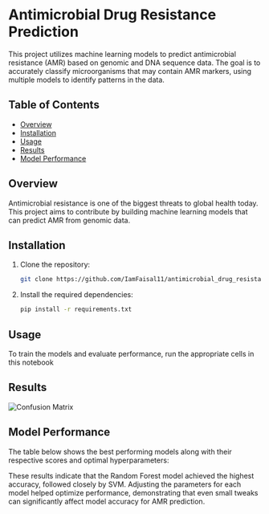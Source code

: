 # Antimicrobial Drug Resistance Prediction

This project utilizes machine learning models to predict antimicrobial resistance (AMR) based on genomic and DNA sequence data. The goal is to accurately classify microorganisms that may contain AMR markers, using multiple models to identify patterns in the data.

## Table of Contents
- [Overview](#overview)
- [Installation](#installation)
- [Usage](#usage)
- [Results](#results)
- [Model Performance](#model-performance)

## Overview

Antimicrobial resistance is one of the biggest threats to global health today. This project aims to contribute by building machine learning models that can predict AMR from genomic data.

## Installation

1. Clone the repository:

   ```bash
   git clone https://github.com/IamFaisal11/antimicrobial_drug_resistance.git
   
2. Install the required dependencies:

   ```bash
   pip install -r requirements.txt
   
## Usage
   To train the models and evaluate performance, run the appropriate cells in this notebook
   
## Results
![Confusion Matrix](Results/output.png)

## Model Performance
The table below shows the best performing models along with their respective scores and optimal hyperparameters:



These results indicate that the Random Forest model achieved the highest accuracy, followed closely by SVM. Adjusting the parameters for each model helped optimize performance, demonstrating that even small tweaks can significantly affect model accuracy for AMR prediction.

